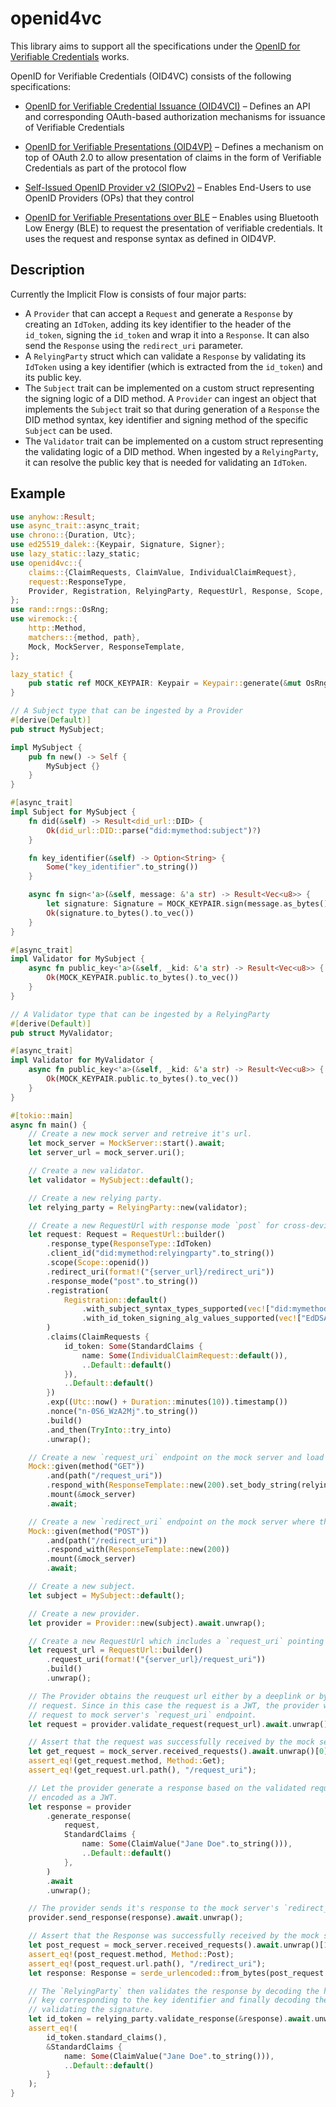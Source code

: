 # openid4vc
This library aims to support all the specifications under the [OpenID for Verifiable Credentials](https://openid.net/openid4vc/)
works.

OpenID for Verifiable Credentials (OID4VC) consists of the following specifications:
* [OpenID for Verifiable Credential Issuance (OID4VCI)](https://openid.bitbucket.io/connect/openid-4-verifiable-credential-issuance-1_0.html) – Defines an API and corresponding OAuth-based authorization mechanisms for issuance of Verifiable Credentials

* [OpenID for Verifiable Presentations (OID4VP)](https://openid.bitbucket.io/connect/openid-4-verifiable-presentations-1_0.html) – Defines a mechanism on top of OAuth 2.0 to allow presentation of claims in the form of Verifiable Credentials as part of the protocol flow

* [Self-Issued OpenID Provider v2 (SIOPv2)](https://openid.bitbucket.io/connect/openid-connect-self-issued-v2-1_0.html) – Enables End-Users to use OpenID Providers (OPs) that they control

* [OpenID for Verifiable Presentations over BLE](https://openid.bitbucket.io/connect/openid-4-verifiable-presentations-over-ble-1_0.html) – Enables using Bluetooth Low Energy (BLE) to request the presentation of verifiable credentials. It uses the request and response syntax as defined in OID4VP. 


## Description

Currently the Implicit Flow is consists of four major parts:

- A `Provider` that can accept a `Request` and generate a `Response` by creating an `IdToken`, adding its key identifier to the header of the `id_token`, signing the `id_token` and wrap it into a `Response`. It can also send the `Response` using the `redirect_uri` parameter.
- A `RelyingParty` struct which can validate a `Response` by validating its `IdToken` using a key identifier (which is extracted from the `id_token`) and its public key.
- The `Subject` trait can be implemented on a custom struct representing the signing logic of a DID method. A `Provider` can ingest an object that implements the `Subject` trait so that during generation of a `Response` the DID method syntax, key identifier and signing method of the specific `Subject` can be used.
- The `Validator` trait can be implemented on a custom struct representing the validating logic of a DID method. When ingested by a `RelyingParty`, it can resolve the public key that is needed for validating an `IdToken`.

## Example

```rust
use anyhow::Result;
use async_trait::async_trait;
use chrono::{Duration, Utc};
use ed25519_dalek::{Keypair, Signature, Signer};
use lazy_static::lazy_static;
use openid4vc::{
    claims::{ClaimRequests, ClaimValue, IndividualClaimRequest},
    request::ResponseType,
    Provider, Registration, RelyingParty, RequestUrl, Response, Scope, Request, StandardClaims, Subject, Validator,
};
use rand::rngs::OsRng;
use wiremock::{
    http::Method,
    matchers::{method, path},
    Mock, MockServer, ResponseTemplate,
};

lazy_static! {
    pub static ref MOCK_KEYPAIR: Keypair = Keypair::generate(&mut OsRng);
}

// A Subject type that can be ingested by a Provider
#[derive(Default)]
pub struct MySubject;

impl MySubject {
    pub fn new() -> Self {
        MySubject {}
    }
}

#[async_trait]
impl Subject for MySubject {
    fn did(&self) -> Result<did_url::DID> {
        Ok(did_url::DID::parse("did:mymethod:subject")?)
    }

    fn key_identifier(&self) -> Option<String> {
        Some("key_identifier".to_string())
    }

    async fn sign<'a>(&self, message: &'a str) -> Result<Vec<u8>> {
        let signature: Signature = MOCK_KEYPAIR.sign(message.as_bytes());
        Ok(signature.to_bytes().to_vec())
    }
}

#[async_trait]
impl Validator for MySubject {
    async fn public_key<'a>(&self, _kid: &'a str) -> Result<Vec<u8>> {
        Ok(MOCK_KEYPAIR.public.to_bytes().to_vec())
    }
}

// A Validator type that can be ingested by a RelyingParty
#[derive(Default)]
pub struct MyValidator;

#[async_trait]
impl Validator for MyValidator {
    async fn public_key<'a>(&self, _kid: &'a str) -> Result<Vec<u8>> {
        Ok(MOCK_KEYPAIR.public.to_bytes().to_vec())
    }
}

#[tokio::main]
async fn main() {
    // Create a new mock server and retreive it's url.
    let mock_server = MockServer::start().await;
    let server_url = mock_server.uri();

    // Create a new validator.
    let validator = MySubject::default();

    // Create a new relying party.
    let relying_party = RelyingParty::new(validator);

    // Create a new RequestUrl with response mode `post` for cross-device communication.
    let request: Request = RequestUrl::builder()
        .response_type(ResponseType::IdToken)
        .client_id("did:mymethod:relyingparty".to_string())
        .scope(Scope::openid())
        .redirect_uri(format!("{server_url}/redirect_uri"))
        .response_mode("post".to_string())
        .registration(
            Registration::default()
                .with_subject_syntax_types_supported(vec!["did:mymethod".to_string()])
                .with_id_token_signing_alg_values_supported(vec!["EdDSA".to_string()]),
        )
        .claims(ClaimRequests {
            id_token: Some(StandardClaims {
                name: Some(IndividualClaimRequest::default()),
                ..Default::default()
            }),
            ..Default::default()
        })
        .exp((Utc::now() + Duration::minutes(10)).timestamp())
        .nonce("n-0S6_WzA2Mj".to_string())
        .build()
        .and_then(TryInto::try_into)
        .unwrap();

    // Create a new `request_uri` endpoint on the mock server and load it with the JWT encoded `Request`.
    Mock::given(method("GET"))
        .and(path("/request_uri"))
        .respond_with(ResponseTemplate::new(200).set_body_string(relying_party.encode(&request).await.unwrap()))
        .mount(&mock_server)
        .await;

    // Create a new `redirect_uri` endpoint on the mock server where the `Provider` will send the `Response`.
    Mock::given(method("POST"))
        .and(path("/redirect_uri"))
        .respond_with(ResponseTemplate::new(200))
        .mount(&mock_server)
        .await;

    // Create a new subject.
    let subject = MySubject::default();

    // Create a new provider.
    let provider = Provider::new(subject).await.unwrap();

    // Create a new RequestUrl which includes a `request_uri` pointing to the mock server's `request_uri` endpoint.
    let request_url = RequestUrl::builder()
        .request_uri(format!("{server_url}/request_uri"))
        .build()
        .unwrap();

    // The Provider obtains the reuquest url either by a deeplink or by scanning a QR code. It then validates the
    // request. Since in this case the request is a JWT, the provider will fetch the request by sending a GET
    // request to mock server's `request_uri` endpoint.
    let request = provider.validate_request(request_url).await.unwrap();

    // Assert that the request was successfully received by the mock server at the `request_uri` endpoint.
    let get_request = mock_server.received_requests().await.unwrap()[0].clone();
    assert_eq!(get_request.method, Method::Get);
    assert_eq!(get_request.url.path(), "/request_uri");

    // Let the provider generate a response based on the validated request. The response is an `IdToken` which is
    // encoded as a JWT.
    let response = provider
        .generate_response(
            request,
            StandardClaims {
                name: Some(ClaimValue("Jane Doe".to_string())),
                ..Default::default()
            },
        )
        .await
        .unwrap();

    // The provider sends it's response to the mock server's `redirect_uri` endpoint.
    provider.send_response(response).await.unwrap();

    // Assert that the Response was successfully received by the mock server at the expected endpoint.
    let post_request = mock_server.received_requests().await.unwrap()[1].clone();
    assert_eq!(post_request.method, Method::Post);
    assert_eq!(post_request.url.path(), "/redirect_uri");
    let response: Response = serde_urlencoded::from_bytes(post_request.body.as_slice()).unwrap();

    // The `RelyingParty` then validates the response by decoding the header of the id_token, by fetching the public
    // key corresponding to the key identifier and finally decoding the id_token using the public key and by
    // validating the signature.
    let id_token = relying_party.validate_response(&response).await.unwrap();
    assert_eq!(
        id_token.standard_claims(),
        &StandardClaims {
            name: Some(ClaimValue("Jane Doe".to_string())),
            ..Default::default()
        }
    );
}
```
